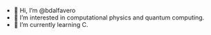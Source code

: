 - 👋 Hi, I’m @bdalfavero
- 👀 I’m interested in computational physics and quantum computing.
- 🌱 I’m currently learning C.
